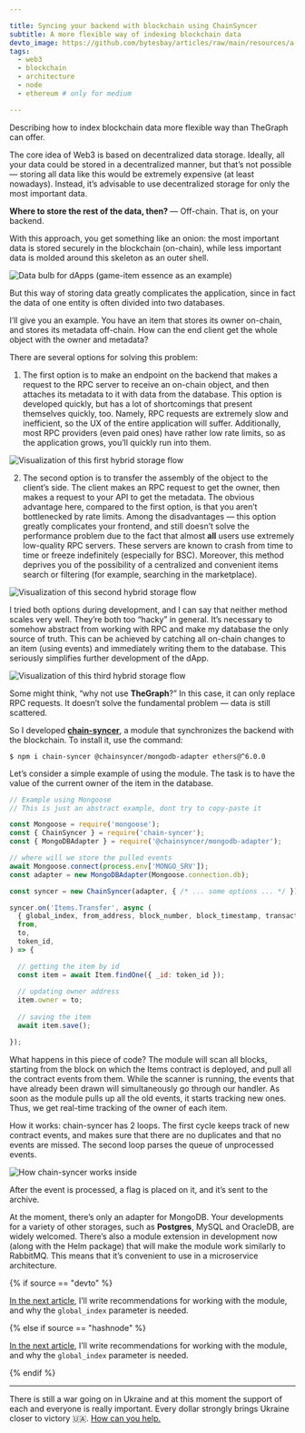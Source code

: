 ```yaml
---

title: Syncing your backend with blockchain using ChainSyncer
subtitle: A more flexible way of indexing blockchain data
devto_image: https://github.com/bytesbay/articles/raw/main/resources/a-1w.jpg
tags:
  - web3
  - blockchain
  - architecture
  - node
  - ethereum # only for medium

---
```


Describing how to index blockchain data more flexible way than TheGraph can offer.

The core idea of Web3 is based on decentralized data storage. Ideally, all your data could be stored in a decentralized manner, but that’s not possible — storing all data like this would be extremely expensive (at least nowadays). Instead, it’s advisable to use decentralized storage for only the most important data.

**Where to store the rest of the data, then?**
— Off-chain. That is, on your backend.

With this approach, you get something like an onion: the most important data is stored securely in the blockchain (on-chain), while less important data is molded around this skeleton as an outer shell.

![Data bulb for dApps (game-item essence as an example)](/resources/a-2.jpg)

But this way of storing data greatly complicates the application, since in fact the data of one entity is often divided into two databases.

I’ll give you an example. You have an item that stores its owner on-chain, and stores its metadata off-chain.
How can the end client get the whole object with the owner and metadata?

There are several options for solving this problem:

1. The first option is to make an endpoint on the backend that makes a request to the RPC server to receive an on-chain object, and then attaches its metadata to it with data from the database. This option is developed quickly, but has a lot of shortcomings that present themselves quickly, too. Namely, RPC requests are extremely slow and inefficient, so the UX of the entire application will suffer. Additionally, most RPC providers (even paid ones) have rather low rate limits, so as the application grows, you’ll quickly run into them.

![Visualization of this first hybrid storage flow](/resources/a-3.jpg)

2. The second option is to transfer the assembly of the object to the client’s side. The client makes an RPC request to get the owner, then makes a request to your API to get the metadata. The obvious advantage here, compared to the first option, is that you aren’t bottlenecked by rate limits. Among the disadvantages — this option greatly complicates your frontend, and still doesn’t solve the performance problem due to the fact that almost **all** users use extremely low-quality RPC servers. These servers are known to crash from time to time or freeze indefinitely (especially for BSC). Moreover, this method deprives you of the possibility of a centralized and convenient items search or filtering (for example, searching in the marketplace).

![Visualization of this second hybrid storage flow](/resources/a-4.jpg)

I tried both options during development, and I can say that neither method scales very well. They’re both too “hacky” in general.
It’s necessary to somehow abstract from working with RPC and make my database the only source of truth. This can be achieved by catching all on-chain changes to an item (using events) and immediately writing them to the database. This seriously simplifies further development of the dApp.

![Visualization of this third hybrid storage flow](/resources/a-5.jpg)

Some might think, “why not use **TheGraph**?” In this case, it can only replace RPC requests. It doesn’t solve the fundamental problem — data is still scattered.

So I developed **[chain-syncer](https://github.com/bytesbay/chain-syncer)**, a module that synchronizes the backend with the blockchain. To install it, use the command:

```
$ npm i chain-syncer @chainsyncer/mongodb-adapter ethers@^6.0.0
```

Let’s consider a simple example of using the module. The task is to have the value of the current owner of the item in the database.

```javascript
// Example using Mongoose
// This is just an abstract example, dont try to copy-paste it

const Mongoose = require('mongoose');
const { ChainSyncer } = require('chain-syncer');
const { MongoDBAdapter } = require('@chainsyncer/mongodb-adapter');

// where will we store the pulled events
await Mongoose.connect(process.env['MONGO_SRV']);
const adapter = new MongoDBAdapter(Mongoose.connection.db);

const syncer = new ChainSyncer(adapter, { /* ... some options ... */ })

syncer.on('Items.Transfer', async (
  { global_index, from_address, block_number, block_timestamp, transaction_hash },
  from, 
  to, 
  token_id,
) => {

  // getting the item by id 
  const item = await Item.findOne({ _id: token_id });
  
  // updating owner address
  item.owner = to;
  
  // saving the item
  await item.save();

});
```

What happens in this piece of code? The module will scan all blocks, starting from the block on which the Items contract is deployed, and pull all the contract events from them. While the scanner is running, the events that have already been drawn will simultaneously go through our handler.
As soon as the module pulls up all the old events, it starts tracking new ones. Thus, we get real-time tracking of the owner of each item.

How it works: chain-syncer has 2 loops. The first cycle keeps track of new contract events, and makes sure that there are no duplicates and that no events are missed. The second loop parses the queue of unprocessed events.

![How chain-syncer works inside](/resources/a-6.jpg)

After the event is processed, a flag is placed on it, and it’s sent to the archive.

At the moment, there’s only an adapter for MongoDB. Your developments for a variety of other storages, such as **Postgres**, MySQL and OracleDB, are widely welcomed.
There’s also a module extension in development now (along with the Helm package) that will make the module work similarly to RabbitMQ. This means that it’s convenient to use in a microservice architecture.

{% if source == "devto" %}

[In the next article](https://dev.to/bytesbay/chainsyncer-cookbook-4okm), I’ll write recommendations for working with the module, and why the `global_index` parameter is needed.

{% else if source == "hashnode" %}

[In the next article](https://bytesbay.hashnode.dev/chainsyncer-cookbook), I’ll write recommendations for working with the module, and why the `global_index` parameter is needed.

{% endif %}

---

There is still a war going on in Ukraine and at this moment the support of each and everyone is really important. Every dollar strongly brings Ukraine closer to victory 🇺🇦. [How can you help.](https://aid.prytulafoundation.org/en/)